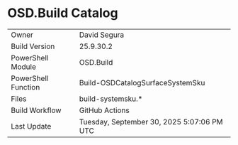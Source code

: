 ﻿# OSD.Build Catalog

| | |
|-|-|
| Owner | David Segura |
| Build Version | 25.9.30.2 |
| PowerShell Module | OSD.Build |
| PowerShell Function | Build-OSDCatalogSurfaceSystemSku |
| Files | build-systemsku.* |
| Build Workflow | GitHub Actions |
| Last Update | Tuesday, September 30, 2025 5:07:06 PM UTC |
